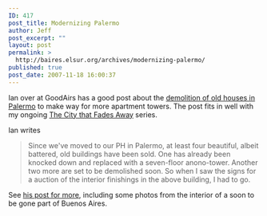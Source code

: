```yaml
---
ID: 417
post_title: Modernizing Palermo
author: Jeff
post_excerpt: ""
layout: post
permalink: >
  http://baires.elsur.org/archives/modernizing-palermo/
published: true
post_date: 2007-11-18 16:00:37
---
```

Ian over at GoodAirs has a good post about the <a href="http://www.goodairs.com/2007/11/out-with-old.html">demolition of old houses in Palermo</a> to make way for more apartment towers. The post fits in well with my ongoing <a href="http://baires.elsur.org/archives/the-city-that-fades-away/">The City that Fades Away</a> series. 

Ian writes



<blockquote>Since we've moved to our PH in Palermo, at least four beautiful, albeit battered, old buildings have been sold. One has already been knocked down and replaced with a seven-floor anono-tower. Another two more are set to be demolished soon. So when I saw the signs for a auction of the interior finishings in the above building, I had to go.</blockquote>

See <a href="http://www.goodairs.com/2007/11/out-with-old.html">his post for more</a>, including some photos from the interior of a soon to be gone part of Buenos Aires.